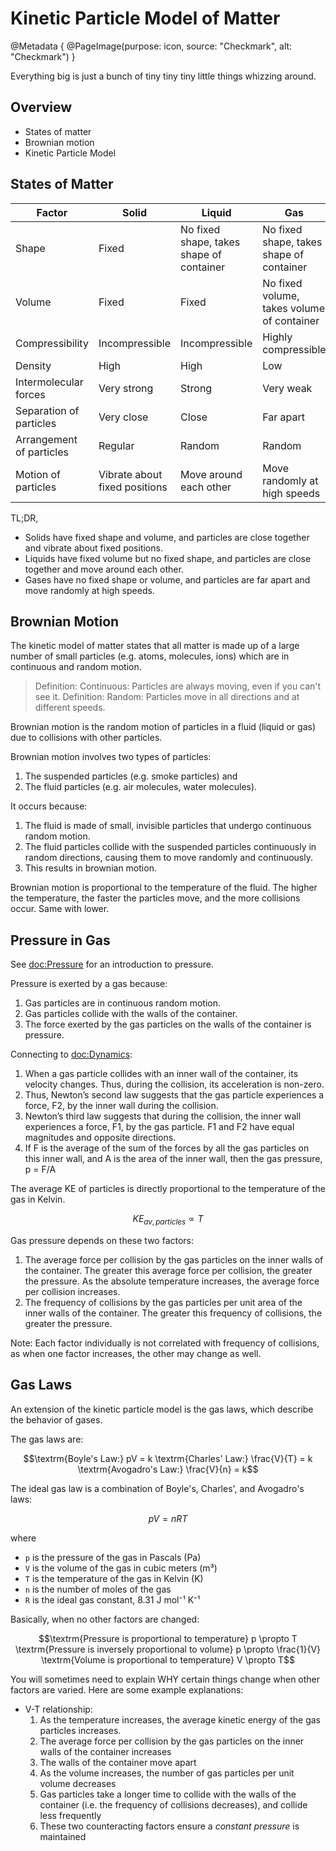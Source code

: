 # Kinetic Particle Model of Matter

@Metadata {
    @PageImage(purpose: icon, source: "Checkmark", alt: "Checkmark")
}

Everything big is just a bunch of tiny tiny tiny little things whizzing around.

## Overview
- States of matter
- Brownian motion
- Kinetic Particle Model

## States of Matter

| Factor | Solid | Liquid | Gas |
|--------|-------|--------|-----|
| Shape | Fixed | No fixed shape, takes shape of container | No fixed shape, takes shape of container |
| Volume | Fixed | Fixed | No fixed volume, takes volume of container |
| Compressibility | Incompressible | Incompressible | Highly compressible |
| Density | High | High | Low |
| Intermolecular forces | Very strong | Strong | Very weak |
| Separation of particles | Very close | Close | Far apart |
| Arrangement of particles | Regular | Random | Random |
| Motion of particles | Vibrate about fixed positions | Move around each other | Move randomly at high speeds |

TL;DR,
- Solids have fixed shape and volume, and particles are close together and vibrate about fixed positions.
- Liquids have fixed volume but no fixed shape, and particles are close together and move around each other.
- Gases have no fixed shape or volume, and particles are far apart and move randomly at high speeds.

## Brownian Motion
The kinetic model of matter states that all matter is made up of a large number of small
particles (e.g. atoms, molecules, ions) which are in continuous and random motion.

> Definition: Continuous: Particles are always moving, even if you can't see it.
> Definition: Random: Particles move in all directions and at different speeds.

Brownian motion is the random motion of particles in a fluid (liquid or gas) due to collisions
with other particles.

Brownian motion involves two types of particles:
1. The suspended particles (e.g. smoke particles) and
2. The fluid particles (e.g. air molecules, water molecules).

It occurs because:
1. The fluid is made of small, invisible particles that undergo continuous random motion.
2. The fluid particles collide with the suspended particles continuously in random directions, causing
them to move randomly and continuously.
3. This results in brownian motion.

Brownian motion is proportional to the temperature of the fluid. The higher the temperature, the
faster the particles move, and the more collisions occur. Same with lower.

## Pressure in Gas

See <doc:Pressure> for an introduction to pressure.

Pressure is exerted by a gas because:
1. Gas particles are in continuous random motion.
2. Gas particles collide with the walls of the container.
3. The force exerted by the gas particles on the walls of the container is pressure.

Connecting to <doc:Dynamics>:
1. When a gas particle collides with an inner wall of the container, its  velocity changes. Thus, 
during the collision, its acceleration is non-zero.
2. Thus, Newton’s second law suggests that the gas particle experiences a force, F2, by
the inner wall during the collision.
3. Newton’s third law suggests that during the collision, the inner wall experiences a force, F1, 
by the gas particle. F1 and F2 have equal magnitudes and opposite directions.
4. If F is the average of the sum of the forces by all the gas particles on this inner wall, and
A is the area of the inner wall, then the gas pressure, p = F/A

The average KE of particles is directly proportional to the temperature of the gas in Kelvin.
```math
KE_{av, particles} \propto T
```

Gas pressure depends on these two factors:
1. The average force per collision by the gas particles on the inner walls of the container. The 
greater this average force per collision, the greater the pressure. As the absolute temperature 
increases, the average force per collision increases.
2. The frequency of collisions by the gas particles per unit area of the inner walls of the container. 
The greater this frequency of collisions, the greater the pressure.

Note: Each factor individually is not correlated with frequency of collisions, as when one factor
increases, the other may change as well.

## Gas Laws
An extension of the kinetic particle model is the gas laws, which describe the behavior of gases.

The gas laws are:
```math
\textrm{Boyle's Law:}
pV = k

\textrm{Charles' Law:}
\frac{V}{T} = k

\textrm{Avogadro's Law:}
\frac{V}{n} = k
```

The ideal gas law is a combination of Boyle's, Charles', and Avogadro's laws:
```math
pV = nRT
```

where
- `p` is the pressure of the gas in Pascals (Pa)
- `V` is the volume of the gas in cubic meters (m³)
- `T` is the temperature of the gas in Kelvin (K)
- `n` is the number of moles of the gas
- `R` is the ideal gas constant, 8.31 J mol⁻¹ K⁻¹

Basically, when no other factors are changed:
```math
\textrm{Pressure is proportional to temperature}
p \propto T

\textrm{Pressure is inversely proportional to volume}
p \propto \frac{1}{V}

\textrm{Volume is proportional to temperature}
V \propto T
```

You will sometimes need to explain WHY certain things change when other factors are varied. Here
are some example explanations:
- V-T relationship:
    1. As the temperature increases, the average kinetic energy of the gas particles increases.
    2. The average force per collision by the gas particles on the inner walls of the container 
    increases
    3. The walls of the container move apart
    4. As the volume increases, the number of gas particles per unit volume decreases
    5. Gas particles take a longer time to collide with the walls of the container (i.e. the frequency
    of collisions decreases), and collide less frequently
    6. These two counteracting factors ensure a *constant pressure* is maintained